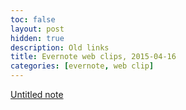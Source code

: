 ```yaml
---
toc: false
layout: post
hidden: true
description: Old links
title: Evernote web clips, 2015-04-16
categories: [evernote, web clip]
---
```


[Untitled note](http://adaptcentre.ie/internships/Tapad%C3%B3ir%20Statistical%20Machine%20Translation%20for%20Irish_DCU.pdf)

